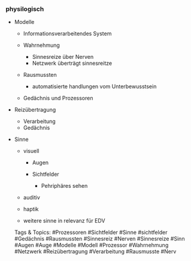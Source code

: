 ### physilogisch

- Modelle

	- Informationsverarbeitendes System
	- Wahrnehmung

		- Sinnesreize über Nerven
		- Netzwerk überträgt sinnesreitze

	- Rausmussten

		- automatisierte handlungen vom Unterbewusstsein

	- Gedächnis und Prozessoren

- Reizübertragung

	- Verarbeitung
	- Gedächnis

- Sinne

	- visuell

		- Augen
		- Sichtfelder

			- Pehriphäres sehen

	- auditiv
	- haptik
	- weitere sinne in relevanz für EDV

   Tags & Topics:
   #Prozessoren
   #Sichtfelder
   #Sinne
   #sichtfelder
   #Gedächnis
   #Rausmussten
   #Sinnesreiz
   #Nerven
   #Sinnesreize
   #Sinn
   #Augen
   #Auge
   #Modelle
   #Modell
   #Prozessor
   #Wahrnehmung
   #Netzwerk
   #Reizübertragung
   #Verarbeitung
   #Rausmusste
   #Nerv